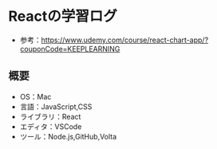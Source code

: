 # Reactの学習ログ
- 参考：https://www.udemy.com/course/react-chart-app/?couponCode=KEEPLEARNING  
    
## 概要
- OS：Mac
- 言語：JavaScript,CSS
- ライブラリ：React
- エディタ：VSCode
- ツール：Node.js,GitHub,Volta